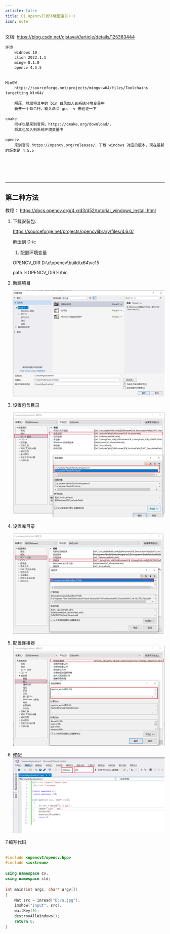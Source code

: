```yaml
---
article: false
title: 01.opencv开发环境搭建(C++)
icon: note
---
```


文档:
https://blog.csdn.net/djstavaV/article/details/125383444


```text
环境
    widnows 10
    clion 2022.1.1
    mingw 8.1.0
    opencv 4.5.5


MinGW
    https://sourceforge.net/projects/mingw-w64/files/Toolchains targetting Win64/
    
    解压，然后将其中的 bin 目录加入到系统环境变量中
    新开一个命令行，输入命令 gcc -v 来验证一下

cmake
    同样也是来到官网，https://cmake.org/download/，
    将其也加入到系统环境变量中
    
opencv
    来到官网 https://opencv.org/releases/，下载 windows 对应的版本，现在最新的版本是 4.5.5






```

---
## 第二种方法


教程：
https://docs.opencv.org/4.x/d3/d52/tutorial_windows_install.html

1. 下载安装包:

   https://sourceforge.net/projects/opencvlibrary/files/4.6.0/

   解压到 D:/c

    1. 配置环境变量

   OPENCV_DIR    D:\c\opencv\build\x64\vc15

   path          %OPENCV_DIR%\bin



2. 新建项目

   ![img.png](images/img.png)

3. 设置包含目录

   ![img.png](images/img1.png)

4. 设置库目录

   ![img.png](images/img2.png)

5. 配置连接器
   ![img.png](images/img3.png)

6. 修配
   ![img.png](images/img4.png)

7.编写代码
```c++

#include <opencv2/opencv.hpp>
#include <iostream>

using namespace cv;
using namespace std;

int main(int argc, char* argv[])
{
	Mat src = imread("D:/a.jpg");
	imshow("input", src);
	waitKey(0);
	destroyAllWindows();
	return 0;
}

```
















































